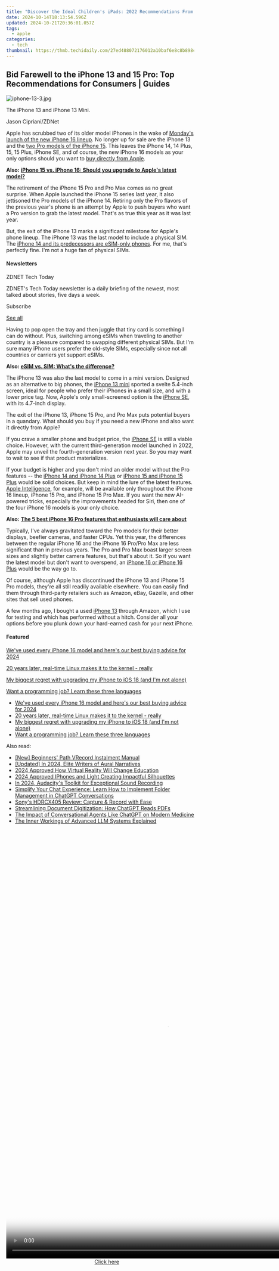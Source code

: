 ```yaml
---
title: "Discover the Ideal Children's iPads: 2022 Recommendations From ZDNet"
date: 2024-10-14T18:13:54.596Z
updated: 2024-10-21T20:36:01.057Z
tags:
  - apple
categories:
  - tech
thumbnail: https://thmb.techidaily.com/27ed488072176012a10baf6e8c8b898cb859756da493550354750054c99fba0b.jpg
---
```


## Bid Farewell to the iPhone 13 and 15 Pro: Top Recommendations for Consumers | Guides

![iphone-13-3.jpg](https://www.zdnet.com/a/img/resize/a981ac88a91c26023a17def9b22652eb539341b9/2021/10/07/3034df69-5d4b-4b2a-8a42-29b43e4fedae/iphone-13-3.jpg?auto=webp&width=1280)

The iPhone 13 and iPhone 13 Mini. 

Jason Cipriani/ZDNet

Apple has scrubbed two of its older model iPhones in the wake of [Monday's launch of the new iPhone 16 lineup](https://www.zdnet.com/article/everything-apple-announced-at-iphone-16-event-airpods-apple-watch-series-10-ai-more/). No longer up for sale are the iPhone 13 and the [two Pro models of the iPhone 15](https://www.zdnet.com/article/iphone-15-pro-review/). This leaves the iPhone 14, 14 Plus, 15, 15 Plus, iPhone SE, and of course, the new iPhone 16 models as your only options should you want to [buy directly from Apple](https://www.apple.com/iphone/).

**Also:** [**iPhone 15 vs. iPhone 16: Should you upgrade to Apple's latest model?**](https://www.zdnet.com/article/iphone-15-vs-iphone-16-should-you-upgrade-to-apples-latest-model/)

The retirement of the iPhone 15 Pro and Pro Max comes as no great surprise. When Apple launched the iPhone 15 series last year, it also jettisoned the Pro models of the iPhone 14\. Retiring only the Pro flavors of the previous year's phone is an attempt by Apple to push buyers who want a Pro version to grab the latest model. That's as true this year as it was last year.

But, the exit of the iPhone 13 marks a significant milestone for Apple's phone lineup. The iPhone 13 was the last model to include a physical SIM. The [iPhone 14 and its predecessors are eSIM-only phones](https://www.zdnet.com/article/iphone-14-drops-the-sim-card-slot-heres-what-that-means/). For me, that's perfectly fine. I'm not a huge fan of physical SIMs.

#### Newsletters

ZDNET Tech Today

ZDNET's Tech Today newsletter is a daily briefing of the newest, most talked about stories, five days a week.

 Subscribe

[See all](https://www.zdnet.com/newsletters/)

Having to pop open the tray and then juggle that tiny card is something I can do without. Plus, switching among eSIMs when traveling to another country is a pleasure compared to swapping different physical SIMs. But I'm sure many iPhone users prefer the old-style SIMs, especially since not all countries or carriers yet support eSIMs.

**Also: [eSIM vs. SIM: What's the difference?](https://www.zdnet.com/article/esim-vs-sim-whats-the-difference/)**

The iPhone 13 was also the last model to come in a mini version. Designed as an alternative to big phones, the [iPhone 13 mini](https://www.zdnet.com/article/iphone-13-mini-lives-the-case-for-buying-it-in-2022/) sported a svelte 5.4-inch screen, ideal for people who prefer their iPhones in a small size, and with a lower price tag. Now, Apple's only small-screened option is the [iPhone SE](https://www.zdnet.com/article/apple-iphone-se-2022-review/), with its 4.7-inch display.

The exit of the iPhone 13, iPhone 15 Pro, and Pro Max puts potential buyers in a quandary. What should you buy if you need a new iPhone and also want it directly from Apple?

If you crave a smaller phone and budget price, the [iPhone SE](https://apple.sjv.io/c/159047/435031/7613?&sharedid=zdnet&partnerpropertyid=1980086&u=https%3A%2F%2Fwww.apple.com%2Fshop%2Fbuy-iphone%2Fiphone-se&subId1=zd-%5F%5FCOM%5FCLICK%5FID%5F%5F-dtp) is still a viable choice. However, with the current third-generation model launched in 2022, Apple may unveil the fourth-generation version next year. So you may want to wait to see if that product materializes.

If your budget is higher and you don't mind an older model without the Pro features -- the [iPhone 14 and iPhone 14 Plus](https://apple.sjv.io/c/159047/435031/7613?&sharedid=zdnet&partnerpropertyid=1980086&u=https%3A%2F%2Fwww.apple.com%2Fshop%2Fbuy-iphone%2Fiphone-14&subId1=zd-%5F%5FCOM%5FCLICK%5FID%5F%5F-dtp) or [iPhone 15 and iPhone 15 Plus](https://apple.sjv.io/c/159047/435031/7613?&sharedid=zdnet&partnerpropertyid=1980086&u=https%3A%2F%2Fwww.apple.com%2Fshop%2Fbuy-iphone%2Fiphone-15&subId1=zd-%5F%5FCOM%5FCLICK%5FID%5F%5F-dtp) would be solid choices. But keep in mind the lure of the latest features. [Apple Intelligence](https://www.zdnet.com/article/apple-delivers-on-hardware-upgrades-but-punts-apple-intelligence-rollout/), for example, will be available only throughout the iPhone 16 lineup, iPhone 15 Pro, and iPhone 15 Pro Max. If you want the new AI-powered tricks, especially the improvements headed for Siri, then one of the four iPhone 16 models is your only choice.

**Also:** [**The 5 best iPhone 16 Pro features that enthusiasts will care about**](https://www.zdnet.com/article/the-5-best-iphone-16-pro-features-that-enthusiasts-will-care-about/)

Typically, I've always gravitated toward the Pro models for their better displays, beefier cameras, and faster CPUs. Yet this year, the differences between the regular iPhone 16 and the iPhone 16 Pro/Pro Max are less significant than in previous years. The Pro and Pro Max boast larger screen sizes and slightly better camera features, but that's about it. So if you want the latest model but don't want to overspend, an [iPhone 16 or iPhone 16 Plus](https://apple.sjv.io/c/159047/435031/7613?&sharedid=zdnet&partnerpropertyid=1980086&u=https%3A%2F%2Fwww.apple.com%2Fshop%2Fbuy-iphone%2Fiphone-16&subId1=zd-%5F%5FCOM%5FCLICK%5FID%5F%5F-dtp) would be the way go to.

Of course, although Apple has discontinued the iPhone 13 and iPhone 15 Pro models, they're all still readily available elsewhere. You can easily find them through third-party retailers such as Amazon, eBay, Gazelle, and other sites that sell used phones.

A few months ago, I bought a used [iPhone 13](https://buy.geni.us/Proxy.ashx?TSID=368250&GR%5FURL=https%3A%2F%2Fwww.amazon.com%2FApple-iPhone-13-128GB-Midnight%2Fdp%2FB09LNW3CY2%2F%3Ftag%3Dzd-buy-button-20%26ascsubtag%3D%5F%5FCOM%5FCLICK%5FID%5F%5F%7C6f8ad8a7-600a-449a-a116-ef55e24e57d0%7Cdtp&dtb=1) through Amazon, which I use for testing and which has performed without a hitch. Consider all your options before you plunk down your hard-earned cash for your next iPhone.

#### Featured

[We've used every iPhone 16 model and here's our best buying advice for 2024](https://www.zdnet.com/article/iphone-16-pro-max-buying-advice-2024/ "We've used every iPhone 16 model and here's our best buying advice for 2024")

[20 years later, real-time Linux makes it to the kernel - really](https://www.zdnet.com/article/20-years-later-real-time-linux-makes-it-to-the-kernel-really/ "20 years later, real-time Linux makes it to the kernel - really")

[My biggest regret with upgrading my iPhone to iOS 18 (and I'm not alone)](https://www.zdnet.com/article/my-biggest-regret-with-upgrading-my-iphone-to-ios-18-and-im-not-alone/ "My biggest regret with upgrading my iPhone to iOS 18 (and I'm not alone)")

[Want a programming job? Learn these three languages](https://www.zdnet.com/article/want-a-programming-job-learn-these-three-languages/ "Want a programming job? Learn these three languages")

* [We've used every iPhone 16 model and here's our best buying advice for 2024](https://www.zdnet.com/article/iphone-16-pro-max-buying-advice-2024/ "We've used every iPhone 16 model and here's our best buying advice for 2024")
* [20 years later, real-time Linux makes it to the kernel - really](https://www.zdnet.com/article/20-years-later-real-time-linux-makes-it-to-the-kernel-really/ "20 years later, real-time Linux makes it to the kernel - really")
* [My biggest regret with upgrading my iPhone to iOS 18 (and I'm not alone)](https://www.zdnet.com/article/my-biggest-regret-with-upgrading-my-iphone-to-ios-18-and-im-not-alone/ "My biggest regret with upgrading my iPhone to iOS 18 (and I'm not alone)")
* [Want a programming job? Learn these three languages](https://www.zdnet.com/article/want-a-programming-job-learn-these-three-languages/ "Want a programming job? Learn these three languages")

<ins class="adsbygoogle"
     style="display:block"
     data-ad-format="autorelaxed"
     data-ad-client="ca-pub-7571918770474297"
     data-ad-slot="1223367746"></ins>

<ins class="adsbygoogle"
     style="display:block"
     data-ad-client="ca-pub-7571918770474297"
     data-ad-slot="8358498916"
     data-ad-format="auto"
     data-full-width-responsive="true"></ins>

<span class="atpl-alsoreadstyle">Also read:</span>
<div><ul>
<li><a href="https://video-capture.techidaily.com/new-beginners-path-vrecord-instalment-manual/"><u>[New] Beginners' Path VRecord Instalment Manual</u></a></li>
<li><a href="https://fox-cloud.techidaily.com/updated-in-2024-elite-writers-of-aural-narratives/"><u>[Updated] In 2024, Elite Writers of Aural Narratives</u></a></li>
<li><a href="https://fox-hovers.techidaily.com/2024-approved-how-virtual-reality-will-change-education/"><u>2024 Approved How Virtual Reality Will Change Education</u></a></li>
<li><a href="https://extra-approaches.techidaily.com/2024-approved-iphones-and-light-creating-impactful-silhouettes/"><u>2024 Approved IPhones and Light Creating Impactful Silhouettes</u></a></li>
<li><a href="https://extra-hints.techidaily.com/in-2024-audacitys-toolkit-for-exceptional-sound-recording/"><u>In 2024, Audacity's Toolkit for Exceptional Sound Recording</u></a></li>
<li><a href="https://tech-haven.techidaily.com/simplify-your-chat-experience-learn-how-to-implement-folder-management-in-chatgpt-conversations/"><u>Simplify Your Chat Experience: Learn How to Implement Folder Management in ChatGPT Conversations</u></a></li>
<li><a href="https://buynow-info.techidaily.com/sonys-hdrcx405-review-capture-and-record-with-ease/"><u>Sony's HDRCX405 Review: Capture & Record with Ease</u></a></li>
<li><a href="https://tech-haven.techidaily.com/streamlining-document-digitization-how-chatgpt-reads-pdfs/"><u>Streamlining Document Digitization: How ChatGPT Reads PDFs</u></a></li>
<li><a href="https://tech-haven.techidaily.com/the-impact-of-conversational-agents-like-chatgpt-on-modern-medicine/"><u>The Impact of Conversational Agents Like ChatGPT on Modern Medicine</u></a></li>
<li><a href="https://tech-haven.techidaily.com/the-inner-workings-of-advanced-llm-systems-explained/"><u>The Inner Workings of Advanced LLM Systems Explained</u></a></li>
</ul></div>

<!-- affiliate ads begin -->
<span id="1542129">
					<video width="864" height="1152" style="cursor:pointer"
           poster="//a.impactradius-go.com/display-clicktoplayimage/1542129.png"
           onclick="if(!this.playClicked){this.play();this.setAttribute('controls',true);this.playClicked=true;}">
	   <source src="//a.impactradius-go.com/display-ad/16836-1542129">
	   <img src="//a.impactradius-go.com/display-clicktoplayimage/1542129.png" style="border: none; height: 100%; width: 100%; object-fit: contain">
	</video>
	<div style="width:540px;text-align:center"><a href="javascript:window.open(decodeURIComponent('https%3A%2F%2F25home.pxf.io%2Fc%2F5597632%2F1542129%2F16836'), '_blank');void(0);">Click here</a></div>
</span>
<img height="0" width="0" src="https://imp.pxf.io/i/5597632/1542129/16836" style="position:absolute;visibility:hidden;" border="0" />
<!-- affiliate ads end -->

